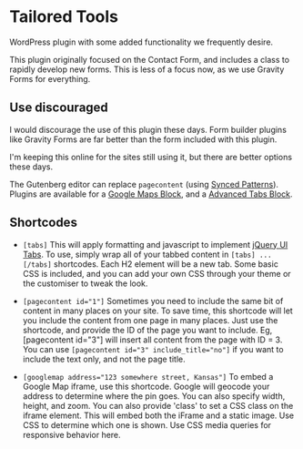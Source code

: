 # Tailored Tools

WordPress plugin with some added functionality we frequently desire.

This plugin originally focused on the Contact Form, and includes a class to rapidly develop new forms.  This is less of a focus now, as we use Gravity Forms for everything.

## Use discouraged
I would discourage the use of this plugin these days. Form builder plugins like Gravity Forms are far better than the form included with this plugin.

I'm keeping this online for the sites still using it, but there are better options these days.

The Gutenberg editor can replace `pagecontent` (using [Synced Patterns](https://wordpress.org/documentation/article/reusable-blocks/)).  Plugins are available for a [Google Maps Block](https://wordpress.org/plugins/embed-maps-block/), and a [Advanced Tabs Block](https://wordpress.org/plugins/advanced-tabs-block/).

## Shortcodes

- `[tabs]`
This will apply formatting and javascript to implement [jQuery UI Tabs](https://jqueryui.com/tabs/).  To use, simply wrap all of your tabbed content in `[tabs] ... [/tabs]` shortcodes.  Each H2 element will be a new tab.  Some basic CSS is included, and you can add your own CSS through your theme or the customiser to tweak the look.

- `[pagecontent id="1"]`
Sometimes you need to include the same bit of content in many places on your site.  To save time, this shortcode will let you include the content from one page in many places.  Just use the shortcode, and provide the ID of the page you want to include.  Eg, [pagecontent id="3"] will insert all content from the page with ID = 3.  You can use `[pagecontent id="3" include_title="no"]` if you want to include the text only, and not the page title.

- `[googlemap address="123 somewhere street, Kansas"]`
To embed a Google Map iframe, use this shortcode.  Google will geocode your address to determine where the pin goes.  You can also specify width, height, and zoom.  You can also provide 'class' to set a CSS class on the iframe element.  This will embed both the iFrame and a static image.  Use CSS to determine which one is shown.  Use CSS media queries for responsive behavior here.


